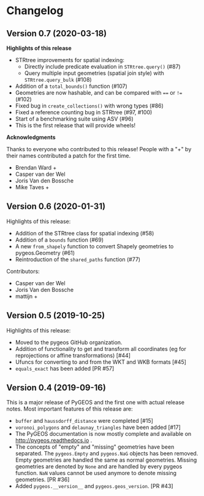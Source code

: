 # Changelog

## Version 0.7 (2020-03-18)

**Highlights of this release**

* STRtree improvements for spatial indexing:
  * Directly include predicate evaluation in `STRtree.query()` (#87)
  * Query multiple input geometries (spatial join style) with `STRtree.query_bulk` (#108)
* Addition of a `total_bounds()` function (#107)
* Geometries are now hashable, and can be compared with `==` or `!=` (#102)
* Fixed bug in `create_collections()` with wrong types (#86) 
* Fixed a reference counting bug in STRtree (#97, #100) 
* Start of a benchmarking suite using ASV (#96)
* This is the first release that will provide wheels!

**Acknowledgments**

Thanks to everyone who contributed to this release!
People with a  "+" by their names contributed a patch for the first time.

* Brendan Ward +
* Casper van der Wel
* Joris Van den Bossche
* Mike Taves +

## Version 0.6 (2020-01-31)

Highlights of this release:

- Addition of the STRtree class for spatial indexing (#58)
- Addition of a `bounds` function (#69)
- A new `from_shapely` function to convert Shapely geometries to pygeos.Geometry (#61) 
- Reintroduction of the `shared_paths` function (#77) 

Contributors:

* Casper van der Wel
* Joris Van den Bossche
* mattijn +


## Version 0.5 (2019-10-25)

Highlights of this release:

- Moved to the pygeos GitHub organization.
- Addition of functionality to get and transform all coordinates (eg for reprojections or affine transformations) [#44]
- Ufuncs for converting to and from the WKT and WKB formats [#45]
- `equals_exact` has been added [PR #57]

## Version 0.4 (2019-09-16)

This is a major release of PyGEOS and the first one with actual release notes. Most important features of this release are:

 - `buffer` and `haussdorff_distance` were completed  [#15] 
 - `voronoi_polygons` and `delaunay_triangles` have been added [#17]
 - The PyGEOS documentation is now mostly complete and available on http://pygeos.readthedocs.io .
 - The concepts of "empty" and "missing" geometries have been separated. The `pygeos.Empty` and `pygeos.NaG` objects has been removed. Empty geometries are handled the same as normal geometries. Missing geometries are denoted by `None` and are handled by every pygeos function. `NaN` values cannot be used anymore to denote missing geometries. [PR #36]
 - Added `pygeos.__version__` and `pygeos.geos_version`. [PR #43]

